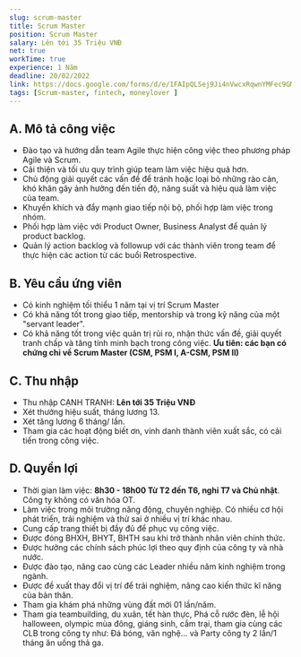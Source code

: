 ```yaml
---
slug: scrum-master
title: Scrum Master
position: Scrum Master
salary: Lên tới 35 Triệu VNĐ
net: true
workTime: true
experience: 1 Năm
deadline: 20/02/2022
link: https://docs.google.com/forms/d/e/1FAIpQLSej9Ji4nVwcxRqwnYMFec9GMv3uYOpMD2vaskgfbVI4z3UjAA/viewform?usp=pp_url&entry.118037241=Scrum+Master
tags: [Scrum-master, fintech, moneylover ]
---
```


## A. Mô tả công việc
- Đào tạo và hướng dẫn team Agile thực hiện công việc theo phương pháp Agile và Scrum.
- Cải thiện và tối ưu quy trình giúp team làm việc hiệu quả hơn. 
- Chủ động giải quyết các vấn đề để tránh hoặc loại bỏ những rào cản, khó khăn gây ảnh hưởng đến tiến độ, năng suất và hiệu quả làm việc của team. 
- Khuyến khích và đẩy mạnh giao tiếp nội bộ, phối hợp làm việc trong nhóm.
- Phối hợp làm việc với Product Owner, Business Analyst để quản lý product backlog.
- Quản lý action backlog và followup với các thành viên trong team để thực hiện các action từ các buổi Retrospective.

## B. Yêu cầu ứng viên
- Có kinh nghiệm tối thiểu 1 năm tại vị trí Scrum Master
- Có khả năng tốt trong giao tiếp, mentorship và trong kỹ năng của một "servant leader".
- Có khả năng tốt trong việc quản trị rủi ro, nhận thức vấn đề, giải quyết tranh chấp và tăng tính minh bạch trong công việc.
**Ưu tiên: các bạn có chứng chỉ về Scrum Master (CSM, PSM I, A-CSM, PSM II)**

## C. Thu nhập
- Thu nhập CẠNH TRANH: **Lên tới 35 Triệu VNĐ**
- Xét thưởng hiệu suất, tháng lương 13.
- Xét tăng lương 6 tháng/ lần.
- Tham gia các hoạt động biết ơn, vinh danh thành viên xuất sắc, có cải tiến trong công việc.

## D. Quyền lợi
- Thời gian làm việc: **8h30 - 18h00 Từ T2 đến T6, nghỉ T7 và Chủ nhật**. Công ty không có văn hóa OT.
- Làm việc trong môi trường năng động, chuyên nghiệp. Có nhiều cơ hội phát triển, trải nghiệm và thử sai ở nhiều vị trí khác nhau.
- Cung cấp trang thiết bị đầy đủ để phục vụ công việc.
- Được đóng BHXH, BHYT, BHTH sau khi trở thành nhân viên chính thức.
- Được hưởng các chính sách phúc lợi theo quy định của công ty và nhà nước.
- Được đào tạo, nâng cao cùng các Leader nhiều năm kinh nghiệm trong ngành.
- Được đề xuất thay đổi vị trí để trải nghiệm, nâng cao kiến thức kĩ năng của bản thân.
- Tham gia khám phá những vùng đất mới 01 lần/năm.
- Tham gia teambuilding, du xuân, tết hàn thực, Phá cỗ rước đèn, lễ hội halloween, olympic mùa đông, giáng sinh, cắm trại, tham gia cùng các CLB trong công ty như: Đá bóng, văn nghệ… và Party công ty 2 lần/1 tháng ăn uống thả ga.


